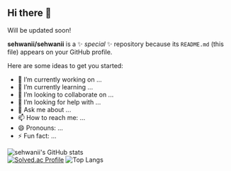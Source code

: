 ## Hi there 👋

Will be updated soon!

**sehwanii/sehwanii** is a ✨ _special_ ✨ repository because its `README.md` (this file) appears on your GitHub profile.

Here are some ideas to get you started:

- 🔭 I’m currently working on ...
- 🌱 I’m currently learning ...
- 👯 I’m looking to collaborate on ...
- 🤔 I’m looking for help with ...
- 💬 Ask me about ...
- 📫 How to reach me: ...
- 😄 Pronouns: ...
- ⚡ Fun fact: ...


![sehwanii's GitHub stats](https://github-readme-stats.vercel.app/api?username=sehwanii&show_icons=true&theme=tokyonight)  
[![Solved.ac Profile](http://mazassumnida.wtf/api/generate_badge?boj=sehwan1023)](https://solved.ac/sehwan1023)
![Top Langs](https://github-readme-stats.vercel.app/api/top-langs/?username=sehwanii&layout=compact&theme=tokyonight)
